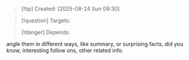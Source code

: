 
>[!tip] Created: [2025-08-24 Sun 09:30]

>[!question] Targets: 

>[!danger] Depends: 

angle them in different ways, like summary, or surprising facts, did you know, interesting follow ons, other related info.